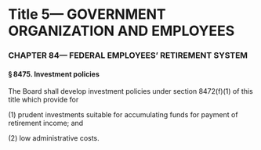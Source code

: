
# Title 5— GOVERNMENT ORGANIZATION AND EMPLOYEES
### CHAPTER 84— FEDERAL EMPLOYEES’ RETIREMENT SYSTEM
#### § 8475. Investment policies

The Board shall develop investment policies under section 8472(f)(1) of this title which provide for

(1) prudent investments suitable for accumulating funds for payment of retirement income; and

(2) low administrative costs.
